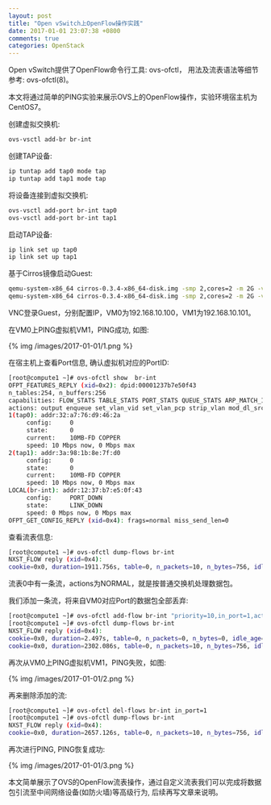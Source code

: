 ```yaml
---
layout: post
title: "Open vSwitch上OpenFlow操作实践"
date: 2017-01-01 23:07:38 +0800
comments: true
categories: OpenStack
---
```

Open vSwitch提供了OpenFlow命令行工具: ovs-ofctl， 用法及流表语法等细节参考: ovs-ofctl(8)。

本文将通过简单的PING实验来展示OVS上的OpenFlow操作，实验环境宿主机为CentOS7。

创建虚拟交换机:
```bash
ovs-vsctl add-br br-int
```
创建TAP设备:
```bash
ip tuntap add tap0 mode tap
ip tuntap add tap1 mode tap
```
将设备连接到虚拟交换机:
```bash
ovs-vsctl add-port br-int tap0
ovs-vsctl add-port br-int tap1
```

<!--more-->

启动TAP设备:
```bash
ip link set up tap0
ip link set up tap1
```
基于Cirros镜像启动Guest:
```bash
qemu-system-x86_64 cirros-0.3.4-x86_64-disk.img -smp 2,cores=2 -m 2G -vnc :0 -device virtio-net-pci,netdev=net0,mac=32:a7:76:d9:46:2a -netdev tap,id=net0,ifname=tap0,script=no,downscript=no -name vm0 --daemonize
qemu-system-x86_64 cirros-0.3.4-x86_64-disk.img -smp 2,cores=2 -m 2G -vnc :1 -device virtio-net-pci,netdev=net0,mac=3a:98:1b:8e:7f:d0 -netdev tap,id=net0,ifname=tap1,script=no,downscript=no -name vm1 --daemonize
```
VNC登录Guest，分别配置IP，VM0为192.168.10.100，VM1为192.168.10.101。

在VM0上PING虚拟机VM1，PING成功, 如图:

{% img /images/2017-01-01/1.png %}

在宿主机上查看Port信息, 确认虚拟机对应的PortID:
```bash
[root@compute1 ~]# ovs-ofctl show  br-int
OFPT_FEATURES_REPLY (xid=0x2): dpid:00001237b7e50f43
n_tables:254, n_buffers:256
capabilities: FLOW_STATS TABLE_STATS PORT_STATS QUEUE_STATS ARP_MATCH_IP
actions: output enqueue set_vlan_vid set_vlan_pcp strip_vlan mod_dl_src mod_dl_dst mod_nw_src mod_nw_dst mod_nw_tos mod_tp_src mod_tp_dst
1(tap0): addr:32:a7:76:d9:46:2a
     config:     0
     state:      0
     current:    10MB-FD COPPER
     speed: 10 Mbps now, 0 Mbps max
2(tap1): addr:3a:98:1b:8e:7f:d0
     config:     0
     state:      0
     current:    10MB-FD COPPER
     speed: 10 Mbps now, 0 Mbps max
LOCAL(br-int): addr:12:37:b7:e5:0f:43
     config:     PORT_DOWN
     state:      LINK_DOWN
     speed: 0 Mbps now, 0 Mbps max
OFPT_GET_CONFIG_REPLY (xid=0x4): frags=normal miss_send_len=0
```
查看流表信息:
```bash
[root@compute1 ~]# ovs-ofctl dump-flows br-int
NXST_FLOW reply (xid=0x4):
cookie=0x0, duration=1911.756s, table=0, n_packets=10, n_bytes=756, idle_age=153, priority=0 actions=NORMAL
```
流表0中有一条流，actions为NORMAL，就是按普通交换机处理数据包。

我们添加一条流，将来自VM0对应Port的数据包全部丢弃:
```bash
[root@compute1 ~]# ovs-ofctl add-flow br-int "priority=10,in_port=1,actions=drop" 
[root@compute1 ~]# ovs-ofctl dump-flows br-int
NXST_FLOW reply (xid=0x4):
cookie=0x0, duration=2.497s, table=0, n_packets=0, n_bytes=0, idle_age=2, priority=10,in_port=1 actions=drop
cookie=0x0, duration=2302.086s, table=0, n_packets=10, n_bytes=756, idle_age=544, priority=0 actions=NORMAL
```
再次从VM0上PING虚拟机VM1，PING失败，如图:

{% img /images/2017-01-01/2.png %}

再来删除添加的流:
```bash
[root@compute1 ~]# ovs-ofctl del-flows br-int in_port=1
[root@compute1 ~]# ovs-ofctl dump-flows br-int
NXST_FLOW reply (xid=0x4):
cookie=0x0, duration=2657.126s, table=0, n_packets=10, n_bytes=756, idle_age=899, priority=0 actions=NORMAL
```
再次进行PING, PING恢复成功:

{% img /images/2017-01-01/3.png %}

本文简单展示了OVS的OpenFlow流表操作，通过自定义流表我们可以完成将数据包引流至中间网络设备(如防火墙)等高级行为, 后续再写文章来说明。


